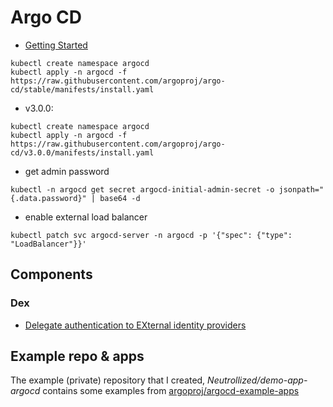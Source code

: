 # Argo CD 
- [Getting Started](https://argo-cd.readthedocs.io/en/stable/getting_started/)
```
kubectl create namespace argocd
kubectl apply -n argocd -f https://raw.githubusercontent.com/argoproj/argo-cd/stable/manifests/install.yaml
```

- v3.0.0:
```
kubectl create namespace argocd
kubectl apply -n argocd -f https://raw.githubusercontent.com/argoproj/argo-cd/v3.0.0/manifests/install.yaml
```

- get admin password
```
kubectl -n argocd get secret argocd-initial-admin-secret -o jsonpath="{.data.password}" | base64 -d
```

- enable external load balancer
```
kubectl patch svc argocd-server -n argocd -p '{"spec": {"type": "LoadBalancer"}}'
```

## Components
### Dex
- [Delegate authentication to EXternal identity providers](https://argocd-operator.readthedocs.io/en/latest/usage/dex/)


## Example repo & apps
The example (private) repository that I created, *Neutrollized/demo-app-argocd* contains some examples from [argoproj/argocd-example-apps](https://github.com/argoproj/argocd-example-apps)
